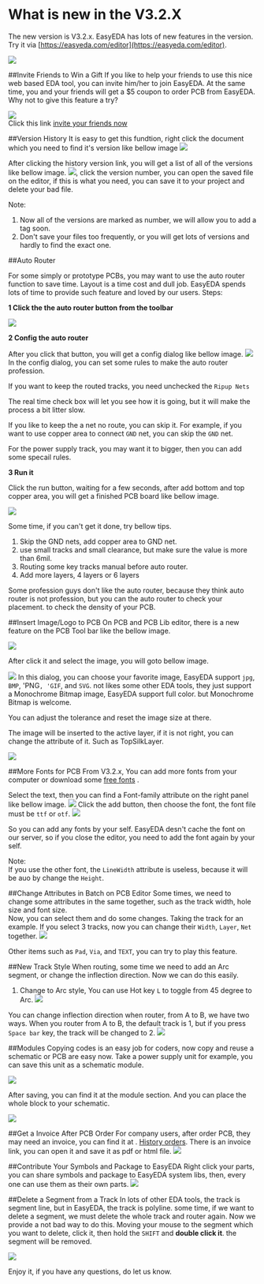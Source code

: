 # What is new in the V3.2.X  
 

The new version is V3.2.x. EasyEDA has lots of new features in the version. Try it via [https://easyeda.com/editor](https://easyeda.com/editor).


![](./images/V3.2.x.png)

##Invite Friends to Win a Gift
If you like to help your friends to use this nice web based EDA tool, you can invite him/her to join EasyEDA. At the same time, you and your friends will get a $5 coupon to order PCB from EasyEDA. Why not to give this feature a try?

![](./images/invite.png)  
Click this link  [invite your friends now](https://easyeda.com/account/invitation)
 
##Version History
It is easy to get this fundtion, right click the document which you need to find it's version like bellow image
![](./images/versionHistory.png)

 

After clicking the history version link, you will get a list of all of the versions  like bellow image.
![](./images/Versions.png),
 click the version number, you can open the saved file on the editor, if this is what you need, you can save it to your project and delete your bad file.

Note:

1. Now all of the versions are marked as number, we will allow you to add a tag soon.
2. Don't save your files too frequently, or you will get lots of versions and hardly to find the exact one.




##Auto Router

For some simply or prototype PCBs, you may want to use the auto router function to save time. Layout is a time cost and dull job. EasyEDA spends lots of time to provide such feature and loved by our users.
Steps:

**1 Click the the auto router button from the toolbar**

![](./images/autoRouter1.png)

**2 Config the auto router**

 After you click that button, you will get a config dialog like bellow image.
![](./images/autorouter-config.png)
In the config dialog, you can set some rules to make the auto router profession.

If you want to keep the routed tracks, you need unchecked the `Ripup Nets`

The real time check box will let you see how it is going, but it will make the process a bit litter slow. 

If you like to keep the a net no route, you can skip it. For example, if you want to use copper area to connect `GND` net, you can skip the `GND` net. 

For the power supply track, you may want it to bigger, then you can add some specail rules. 

**3 Run it**

Click the run button, waiting for  a few seconds, after add bottom and top copper area, you will get a finished PCB board like bellow image.

![](./images/routed.png) 
 
Some time, if you can't get it done, try bellow tips.

1. Skip the GND nets, add copper area to GND net.
2. use small tracks and small clearance, but make sure the value is more than 6mil.
3. Routing some key tracks manual before auto router. 
4. Add more layers, 4 layers or 6 layers

Some profession guys don't like the auto router, because they think auto router is not profession, but you can the auto router to check your placement. to check the density of your PCB. 


##Insert Image/Logo to PCB
On PCB and PCB Lib editor, there is a new feature on the PCB Tool bar like the bellow image.

![](./images/new-pcb-tools.png)

After click it and select the image, you will goto bellow image.

![](./images/pcb-image.png)
In this dialog, you can choose your favorite image, EasyEDA support `jpg`, `BMP`, 'PNG`, 'GIF`, and `SVG`.  not likes some other EDA tools, they just support a Monochrome Bitmap image, EasyEDA support full color. but Monochrome Bitmap is welcome.

You can adjust the tolerance and reset the image size at there. 

The image will be inserted to the active layer, if it is not right, you can change the attribute of it. Such as TopSilkLayer.

![](./images/setImage.png)




##More Fonts  for PCB
From V3.2.x, You can add more fonts from your computer or download some [free fonts](http://www.1001freefonts.com/) .

Select the text, then you can find a Font-family attribute on the right panel like bellow image.
![](./images/font-choosePCB.png)
Click the add button, then choose the font, the font file must be `ttf` or `otf`.
![](./images/fonts.png)

So you can add any fonts by your self. EasyEDA desn't cache the font on our server, so if you close the editor, you need to add the font again by your self.

Note:  
If you use the other font, the 	`LineWidth` attribute is useless, because it will be auo by change the `Height`.


 

##Change Attributes in Batch on PCB Editor
Some times, we need to change some attributes in the same together, such as the track width, hole size and font size.  
Now, you can select them and do some changes. Taking the track for an example. If you select 3 tracks, now you can change their `Width`, `Layer`, `Net` together.
![](./images/tracksBatch.png)

Other items such as `Pad`, `Via`, and  `TEXT`, you can try to play this feature.



##New Track Style
When routing, some time we need to add an Arc segment, or change the inflection direction. Now we can do this easily.
1. Change to Arc style, You can use Hot key `L` to toggle from 45 degree to Arc.
![](./images/routeAngle.png)

You can change  inflection direction when router, from A to B, we have two ways.
When you router from A to B, the default track is 1, but if you press `Space bar` key, the track will be changed to 2.
![](./images/corn.png)
 


##Modules
Copying codes is an easy job for coders, now copy and reuse a schematic or PCB are easy now.
Take a power supply unit for example, you can save this unit as a schematic module.

![](./images/schematicModule.png) 

After saving, you can find it at the module section. And you can place the whole block to your schematic.

![](./images/LM2569-ALL.png)  


##Get a Invoice After PCB Order
For company users, after order PCB, they may need an invoice, you can find it at .
[History orders](https://easyeda.com/my-order). There is an invoice link, you can open it and save it as pdf or html file.
![](./images/invoice.png)   



##Contribute Your Symbols and Package to EasyEDA
Right click your parts, you can share symbols and package to EasyEDA system libs, then, every one can use them as their own parts. 
![](./images/contriubteLibs.png)   


##Delete a Segment from a Track
 In lots of other EDA tools, the track is segment line, but in EasyEDA, the track is polyline. some time, if we want to delete a segment, we must delete the whole track and router again. Now we provide a not bad way to do this. Moving your mouse to the segment which you want to delete, click it, then hold the `SHIFT` and **double click it**. the segment will be removed.

![](./images/deleteSegment.png)



Enjoy it, if you have any questions, do let us know.



 
 





 